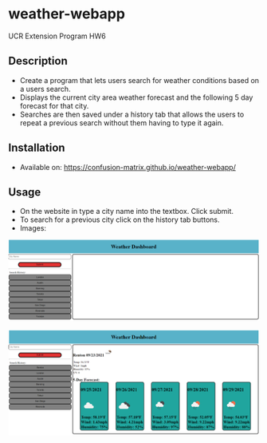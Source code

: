 # weather-webapp
UCR Extension Program HW6

## Description
- Create a program that lets users search for weather conditions
based on a users search.
- Displays the current city area weather forecast and the following
5 day forecast for that city.
- Searches are then saved under a history tab that allows the users to repeat a previous search without them having to type it again.

## Installation
- Available on: https://confusion-matrix.github.io/weather-webapp/ 

## Usage
- On the website in type a city name into the textbox. Click submit.
- To search for a previous city click on the history tab buttons.
- Images:

![alt text](/assets/images/screenshot1.PNG?raw=true)

![alt text](/assets/images/screenshot2.PNG?raw=true)
